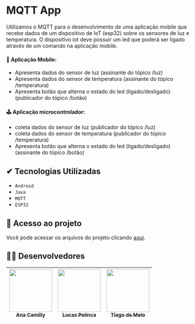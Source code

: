 # MQTT App
Utilizamos o MQTT para o desenvolvimento de uma aplicação mobile que recebe dados de um dispositivo de IoT (esp32) sobre os sensores de luz e temperatura. O dispositivo iot deve possuir um led que poderá ser ligado através de um comando na aplicação mobile.

#### 📱 Aplicação Mobile: 

- Apresenta dados do sensor de luz (assinante do tópico /luz)
- Apresenta dados do sensor de temperatura (assinante do tópico /temperatura)
- Apresenta botão que alterna o estado do led (ligado/desligado) (publicador do tópico /botão)

#### 🕹 Aplicação microcontrolador: 

- coleta dados do sensor de luz (publicador do tópico /luz)
- coleta dados do sensor de temperatura (publicador do tópico /temperatura)
- Apresenta botão que alterna o estado do led (ligado/desligado) (assinante do tópico /botão)

## ✔ Tecnologias Utilizadas
- ``Android``
- ``Java``
- ``MQTT``
- ``ESP32``

## 📁 Acesso ao projeto
Você pode acessar os arquivos do projeto clicando [aqui](https://github.com/anacamilly/MQTT_App).


## 👩‍💻 Desenvolvedores
| [<img src="https://avatars.githubusercontent.com/u/90116902?v=4" width=115><br><sub>Ana Camilly</sub>](https://github.com/anacamilly) |  [<img src="https://avatars.githubusercontent.com/u/93331493?v=4" width=115><br><sub>Lucas Pelinca</sub>](https://github.com/lucasbpc2002) |  [<img src="https://avatars.githubusercontent.com/u/103040741?v=4" width=115><br><sub>Tiago de Melo</sub>](https://github.com/tiago1811) |
| :---: | :---: | :---: |
